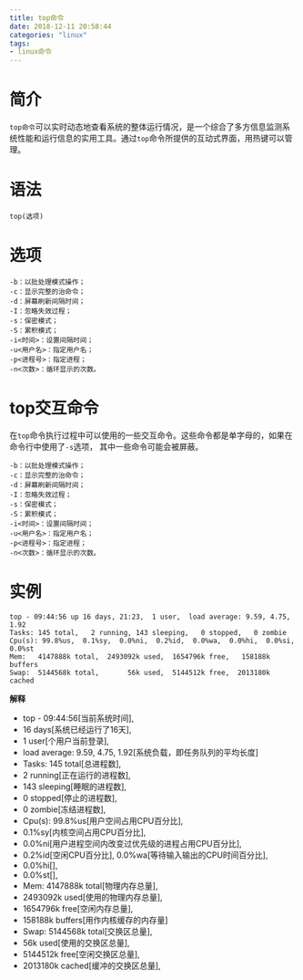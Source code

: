 ```yaml
---
title: top命令
date: 2018-12-11 20:58:44
categories: "linux"
tags:
- linux命令
---
```

# 简介
`top命令`可以实时动态地查看系统的整体运行情况，是一个综合了多方信息监测系统性能和运行信息的实用工具。通过`top`命令所提供的互动式界面，用热键可以管理。

# 语法
```shell
top(选项)
```

# 选项
```shell
-b：以批处理模式操作；
-c：显示完整的治命令；
-d：屏幕刷新间隔时间；
-I：忽略失效过程；
-s：保密模式；
-S：累积模式；
-i<时间>：设置间隔时间；
-u<用户名>：指定用户名；
-p<进程号>：指定进程；
-n<次数>：循环显示的次数。
```

# top交互命令
在`top`命令执行过程中可以使用的一些交互命令。这些命令都是单字母的，如果在命令行中使用了`-s`选项， 其中一些命令可能会被屏蔽。

```shell
-b：以批处理模式操作；
-c：显示完整的治命令；
-d：屏幕刷新间隔时间；
-I：忽略失效过程；
-s：保密模式；
-S：累积模式；
-i<时间>：设置间隔时间；
-u<用户名>：指定用户名；
-p<进程号>：指定进程；
-n<次数>：循环显示的次数。
```

# 实例

```shell
top - 09:44:56 up 16 days, 21:23,  1 user,  load average: 9.59, 4.75, 1.92
Tasks: 145 total,   2 running, 143 sleeping,   0 stopped,   0 zombie
Cpu(s): 99.8%us,  0.1%sy,  0.0%ni,  0.2%id,  0.0%wa,  0.0%hi,  0.0%si,  0.0%st
Mem:   4147888k total,  2493092k used,  1654796k free,   158188k buffers
Swap:  5144568k total,       56k used,  5144512k free,  2013180k cached
```

**解释**
- top - 09:44:56[当前系统时间],
- 16 days[系统已经运行了16天],
- 1 user[个用户当前登录],
- load average: 9.59, 4.75, 1.92[系统负载，即任务队列的平均长度]
- Tasks: 145 total[总进程数],
- 2 running[正在运行的进程数],
- 143 sleeping[睡眠的进程数],
- 0 stopped[停止的进程数],
- 0 zombie[冻结进程数],
- Cpu(s): 99.8%us[用户空间占用CPU百分比],
- 0.1%sy[内核空间占用CPU百分比],
- 0.0%ni[用户进程空间内改变过优先级的进程占用CPU百分比],
- 0.2%id[空闲CPU百分比], 0.0%wa[等待输入输出的CPU时间百分比],
- 0.0%hi[],
- 0.0%st[],
- Mem: 4147888k total[物理内存总量],
- 2493092k used[使用的物理内存总量],
- 1654796k free[空闲内存总量],
- 158188k buffers[用作内核缓存的内存量]
- Swap:  5144568k total[交换区总量],
- 56k used[使用的交换区总量],
- 5144512k free[空闲交换区总量],
- 2013180k cached[缓冲的交换区总量],